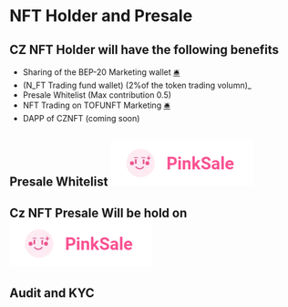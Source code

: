# NFT Holder and Presale

## CZ NFT Holder will have the following benefits&#x20;

* Sharing of the BEP-20 Marketing wallet [🛎️](https://emojipedia.org/bellhop-bell/) &#x20;
* (N_FT Trading fund wallet) (2%of the token trading volumn)_ &#x20;
* Presale Whitelist (Max contribution 0.5)
* NFT Trading on TOFUNFT Marketing [🛎️](https://emojipedia.org/bellhop-bell/)
* DAPP of CZNFT (coming soon) &#x20;

## Presale Whitelist ![](<.gitbook/assets/image (2).png>)

## Cz NFT Presale Will be hold on ![](<.gitbook/assets/image (1).png>)

## Audit and KYC&#x20;

